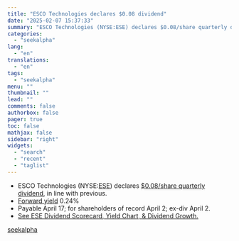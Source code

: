 ```yaml
---
title: "ESCO Technologies declares $0.08 dividend"
date: "2025-02-07 15:37:33"
summary: "ESCO Technologies (NYSE:ESE) declares $0.08/share quarterly dividend, in line with previous.  Forward yield 0.24% Payable April 17; for shareholders of record April 2; ex-div April 2. See ESE Dividend Scorecard, Yield Chart, &amp; Dividend Growth."
categories:
  - "seekalpha"
lang:
  - "en"
translations:
  - "en"
tags:
  - "seekalpha"
menu: ""
thumbnail: ""
lead: ""
comments: false
authorbox: false
pager: true
toc: false
mathjax: false
sidebar: "right"
widgets:
  - "search"
  - "recent"
  - "taglist"
---
```


* ESCO Technologies (NYSE:[ESE](https://seekingalpha.com/symbol/ESE "ESCO Technologies Inc.")) declares [$0.08/share quarterly dividend](https://seekingalpha.com/pr/19995059-esco-reports-first-quarter-fiscal-2025-results), in line with previous.
* [Forward yield](https://seekingalpha.com/symbol/ESE/dividends/yield?source=news_bullet) 0.24%
* Payable April 17; for shareholders of record April 2; ex-div April 2.
* [See ESE Dividend Scorecard, Yield Chart, & Dividend Growth.](https://seekingalpha.com/symbol/ESE/dividends?source=news_bullet)

[seekalpha](https://seekingalpha.com/news/4405080-esco-technologies-declares-0_08-dividend)
